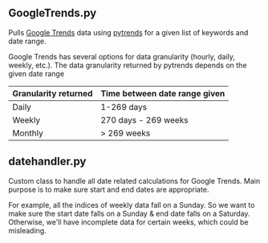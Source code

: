 ## GoogleTrends.py
Pulls [Google Trends](https://trends.google.com/trends/) data using [pytrends](https://github.com/GeneralMills/pytrends) for a given list of keywords and date range.

Google Trends has several options for data granularity (hourly, daily, weekly, etc.). The data granularity returned by pytrends depends on the given date range

| Granularity returned | Time between date range given |
| -------------------- | ----------------------------- |
| Daily                | 1-269 days                    |
| Weekly               | 270 days - 269 weeks          |
| Monthly              | \> 269 weeks                  |

## datehandler.py
Custom class to handle all date related calculations for Google Trends. Main purpose is to make sure start and end dates are appropriate. 

For example, all the indices of weekly data fall on a Sunday. So we want to make sure the start date falls on a Sunday & end date falls on a Saturday. Otherwise, we'll have incomplete data for certain weeks, which could be misleading.
